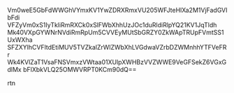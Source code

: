 Vm0weE5GbFdWWGhVYmxKV1YwZDRXRmxVU205WFJteHlXa2M1VjFadGVIbFdi
VFZyVm0xS1IyTkliRmRXCk0xSlFWbXhhUzJOc1duRldiRlpYQ21KV1JqTldh
Mk40VXpGYWNrNVdiRmRpUm5CVVEyMUtSbGRZY0ZkWApTRUpFVmtSS1UxWXha
SFZXYlhCVFltdEtiMUV5TVZkalZrWlZWbXhLVGdwaVZrbDZWMnhhYTFVeFRr
Wk4KVlZaT1VsaFNSVmxzVWtaa01XUlpXWHBzVVZWWE9VeGFSekZ6VGxGdlMx
bFlXbkVLQ25OMWVRPT0KCm90dQ==

rtn